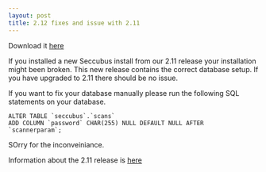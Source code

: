 ```yaml
---
layout: post
title: 2.12 fixes and issue with 2.11
---
```


Download it [here](https://github.com/schubergphilis/Seccubus_v2/releases)

If you installed a new Seccubus install from our 2.11 release your installation might been broken. This new 
release contains the correct database setup. If you have upgraded to 2.11 there should be no issue.

If you want to fix your database manually please run the following SQL statements on your database.

    ALTER TABLE `seccubus`.`scans`
    ADD COLUMN `password` CHAR(255) NULL DEFAULT NULL AFTER `scannerparam`;

SOrry for the inconveiniance.

Information about the 2.11 release is [here](/2014/12/28/Nessus-6-compatibility-release/)
